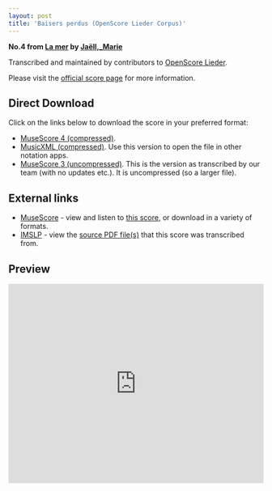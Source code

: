 ```yaml
---
layout: post
title: 'Baisers perdus (OpenScore Lieder Corpus)'
---
```


__No.4 from [La mer](https://fourscoreandmore.org/openscore/lieder/Ja%C3%ABll,_Marie/La_mer/) by [Jaëll,_Marie](https://fourscoreandmore.org/openscore/lieder/Ja%C3%ABll,_Marie)__

Transcribed and maintained by contributors to [OpenScore Lieder].

Please visit the [official score page] for more information.

[official score page]: https://musescore.com/openscore-lieder-corpus/scores/6156587
[OpenScore Lieder]: https://musescore.com/openscore-lieder-corpus

## Direct Download

Click on the links below to download the score in your preferred format:
- [MuseScore 4 (compressed)](https://fourscoreandmore.org/openscore/lieder/Ja%C3%ABll,_Marie/La_mer/4_Baisers_perdus.mscz).
- [MusicXML (compressed)](https://fourscoreandmore.org/openscore/lieder/Ja%C3%ABll,_Marie/La_mer/4_Baisers_perdus.mxl). Use this version to open the file in other notation apps.
- [MuseScore 3 (uncompressed)](https://raw.githubusercontent.com/OpenScore/Lieder/refs/heads/main/scores/Ja%C3%ABll,_Marie/La_mer/4_Baisers_perdus/lc6156587.mscx). This is the version as transcribed by our team (with no updates etc.). It is uncompressed (so a larger file).

## External links

- [MuseScore] - view and listen to [this score][MuseScore], or download in a variety of formats.
- [IMSLP] - view the [source PDF file(s)][IMSLP] that this score was transcribed from.

[MuseScore]: https://musescore.com/score/6156587
[IMSLP]: https://imslp.org/wiki/Special:ReverseLookup/624195

## Preview

<iframe width="100%" height="394" src="https://musescore.com/openscore-lieder-corpus/scores/6156587/embed" frameborder="0" allowfullscreen allow="autoplay; fullscreen"></iframe>
